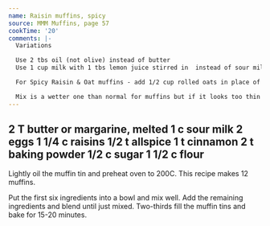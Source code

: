 ```yaml
---
name: Raisin muffins, spicy
source: MMM Muffins, page 57
cookTime: '20'
comments: |-
  Variations

  Use 2 tbs oil (not olive) instead of butter
  Use 1 cup milk with 1 tbs lemon juice stirred in  instead of sour milk (may need an extra 1/4 cup flour to ensure mix is not too wet)

  For Spicy Raisin & Oat muffins - add 1/2 cup rolled oats in place of 1/2 cup flour.

  Mix is a wetter one than normal for muffins but if it looks too thin add some extra flour.  It does not have to be a stiff mix to work well.
---
```

2 T butter or margarine, melted 
1 c sour milk 
2 eggs
1 1/4 c raisins
1/2 t allspice
1 t cinnamon
2 t baking powder
1/2 c sugar
1 1/2 c flour
---
Lightly oil the muffin tin and preheat oven to 200C.  This recipe makes 12 muffins.

Put the first six ingredients into a bowl and mix well.  Add the remaining ingredients and blend until just mixed.  Two-thirds fill the muffin tins and bake for 15-20 minutes.

